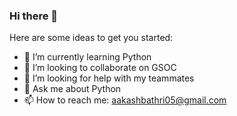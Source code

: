 ### Hi there 👋

Here are some ideas to get you started:

- 🌱 I’m currently learning Python
- 👯 I’m looking to collaborate on GSOC
- 🤔 I’m looking for help with my teammates
- 💬 Ask me about Python
- 📫 How to reach me: aakashbathri05@gmail.com


